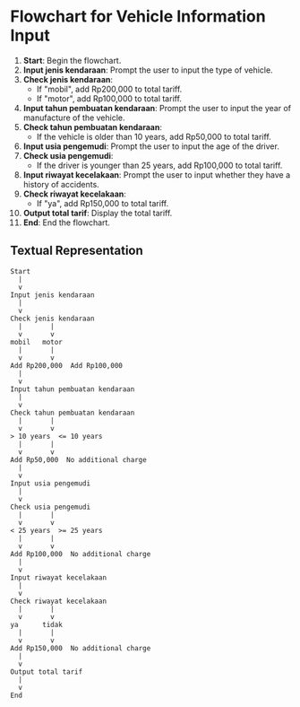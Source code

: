 # Flowchart for Vehicle Information Input

1. **Start**: Begin the flowchart.
2. **Input jenis kendaraan**: Prompt the user to input the type of vehicle.
3. **Check jenis kendaraan**:
   - If "mobil", add Rp200,000 to total tariff.
   - If "motor", add Rp100,000 to total tariff.
4. **Input tahun pembuatan kendaraan**: Prompt the user to input the year of manufacture of the vehicle.
5. **Check tahun pembuatan kendaraan**:
   - If the vehicle is older than 10 years, add Rp50,000 to total tariff.
6. **Input usia pengemudi**: Prompt the user to input the age of the driver.
7. **Check usia pengemudi**:
   - If the driver is younger than 25 years, add Rp100,000 to total tariff.
8. **Input riwayat kecelakaan**: Prompt the user to input whether they have a history of accidents.
9. **Check riwayat kecelakaan**:
   - If "ya", add Rp150,000 to total tariff.
10. **Output total tarif**: Display the total tariff.
11. **End**: End the flowchart.

## Textual Representation

```
Start
  |
  v
Input jenis kendaraan
  |
  v
Check jenis kendaraan
  |       |
  v       v
mobil   motor
  |       |
  v       v
Add Rp200,000  Add Rp100,000
  |
  v
Input tahun pembuatan kendaraan
  |
  v
Check tahun pembuatan kendaraan
  |       |
  v       v
> 10 years  <= 10 years
  |       |
  v       v
Add Rp50,000  No additional charge
  |
  v
Input usia pengemudi
  |
  v
Check usia pengemudi
  |       |
  v       v
< 25 years  >= 25 years
  |       |
  v       v
Add Rp100,000  No additional charge
  |
  v
Input riwayat kecelakaan
  |
  v
Check riwayat kecelakaan
  |       |
  v       v
ya      tidak
  |       |
  v       v
Add Rp150,000  No additional charge
  |
  v
Output total tarif
  |
  v
End
